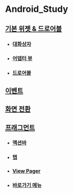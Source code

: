 # Android_Study

## [기본 위젯 & 드로어블](https://github.com/yurrrri/Android/blob/master/widget.md)
 - ### [대화상자](https://github.com/yurrrri/Android_study/blob/master/dialog.md)
 - ### [어댑터 뷰](https://github.com/yurrrri/Android_study/blob/master/adapterview.md)
 - ### [드로어블](https://github.com/yurrrri/Android_study/blob/master/drawable.md)
## [이벤트](https://github.com/yurrrri/Android/blob/master/event.md)
## [화면 전환](https://github.com/yurrrri/Android/blob/master/activity_change.md)
## [프래그먼트](https://github.com/yurrrri/Android/blob/master/fragment.md)
- ### [액션바](https://github.com/yurrrri/Android/blob/master/actionbar.md)
- ### [탭](https://github.com/yurrrri/Android/blob/master/tab.md)
- ### [View Pager](https://github.com/yurrrri/Android/blob/master/viewpager.md)
- ### [바로가기 메뉴](https://github.com/yurrrri/Android/blob/master/navigation.md)
